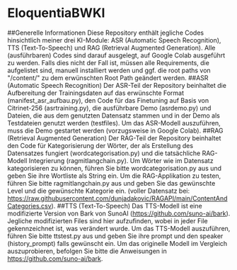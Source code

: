 # EloquentiaBWKI
##Generelle Informationen
Diese Repository enthält jegliche Codes hinsichtlich meiner drei KI-Module: ASR (Automatic Speech Recognition), TTS (Text-To-Speech) und RAG (Retrieval Augmented Generation). 
Alle (ausführbaren) Codes sind darauf ausgelegt, auf Google Colab ausgeführt zu werden. Falls dies nicht der Fall ist, müssen alle Requirements, die aufgelistet sind, 
manuell installiert werden und ggf. die root paths von "/content/" zu dem erwünschten Root Path geändert werden. 
##ASR (Automatic Speech Recognition)
Der ASR-Teil der Repository beinhaltet die Aufbereitung der Trainingsdaten auf das erwünschte Format (manifest_asr_aufbau.py),
den Code für das Finetuning auf Basis von Citrinet-256 (asrtraining.py),
die ausführbare Demo (asrdemo.py)
und Dateien, die aus dem genutzten Datensatz stammen und in der Demo als Testdateien genutzt werden (testfiles). 
Um das ASR-Modell auszuführen, muss die Demo gestartet werden (vorzugsweise in Google Colab). 
##RAG (Retrieval Augmented Generation)
Der RAG-Teil der Repository beinhaltet den Code für Kategorisierung der Wörter, der als Erstellung des Datensatzes fungiert (wordcategorisation.py)
und die tatsächliche RAG-Modell Integrierung (ragmitlangchain.py). 
Um Wörter wie im Datensatz kategorisieren zu können, führen Sie bitte wordcategorisation.py aus und geben Sie ihre Wortliste als String ein. 
Um die RAG-Applikation zu testen, führen Sie bitte ragmitlangchain.py aus und geben Sie das gewünschte Level und die gewünschte Kategorie ein. 
(voller Datensatz bei: https://raw.githubusercontent.com/dunjadakovic/RAGAPI/main/ContentAndCategories.csv). 
##TTS (Text-To-Speech)
Das TTS-Modell ist eine modifizierte Version von Bark von SunoAI (https://github.com/suno-ai/bark). 
Jegliche modifizierten Files sind hier aufzufinden, wobei in jeder File gekennzeichnet ist, was verändert wurde.
Um das TTS-Modell auszuführen, führen Sie bitte ttstest.py aus und geben Sie ihre prompt und den speaker (history_prompt) falls gewünscht ein. 
Um das originelle Modell im Vergleich auszuprobieren, befolgen Sie bitte die Anweisungen in https://github.com/suno-ai/bark. 
